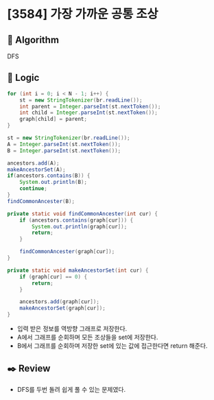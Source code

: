 # [3584] 가장 가까운 공통 조상

## :pushpin: **Algorithm**

DFS

## :round_pushpin: **Logic**

```java
for (int i = 0; i < N - 1; i++) {
    st = new StringTokenizer(br.readLine());
    int parent = Integer.parseInt(st.nextToken());
    int child = Integer.parseInt(st.nextToken());
    graph[child] = parent;
}

st = new StringTokenizer(br.readLine());
A = Integer.parseInt(st.nextToken());
B = Integer.parseInt(st.nextToken());

ancestors.add(A);
makeAncestorSet(A);
if(ancestors.contains(B)) {
    System.out.println(B);
    continue;
}
findCommonAncester(B);
```

```java
private static void findCommonAncester(int cur) {
    if (ancestors.contains(graph[cur])) {
        System.out.println(graph[cur]);
        return;
    }

    findCommonAncester(graph[cur]);
}
```

```java
private static void makeAncestorSet(int cur) {
    if (graph[cur] == 0) {
        return;
    }

    ancestors.add(graph[cur]);
    makeAncestorSet(graph[cur]);
}
```

- 입력 받은 정보를 역방향 그래프로 저장한다.
- A에서 그래프를 순회하며 모든 조상들을 set에 저장한다.
- B에서 그래프를 순회하며 저장한 set에 있는 값에 접근한다면 return 해준다.

## :black_nib: **Review**

- DFS를 두번 돌려 쉽게 풀 수 있는 문제였다.
